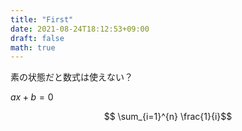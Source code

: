 ```yaml
---
title: "First"
date: 2021-08-24T18:12:53+09:00
draft: false
math: true
---
```


素の状態だと数式は使えない？

$ax + b = 0$

$$ \sum_{i=1}^{n} \frac{1}{i}$$